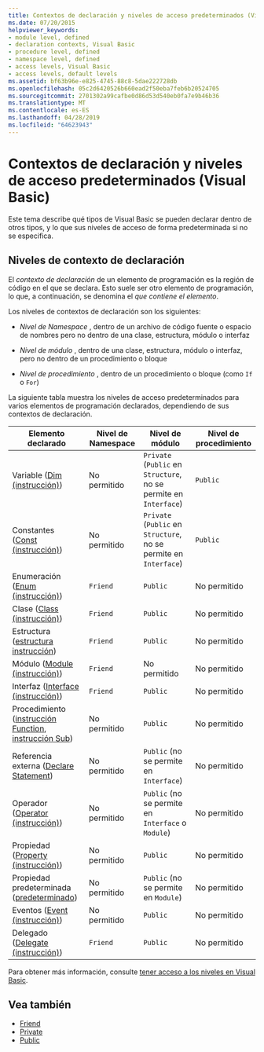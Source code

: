 ```yaml
---
title: Contextos de declaración y niveles de acceso predeterminados (Visual Basic)
ms.date: 07/20/2015
helpviewer_keywords:
- module level, defined
- declaration contexts, Visual Basic
- procedure level, defined
- namespace level, defined
- access levels, Visual Basic
- access levels, default levels
ms.assetid: bf63b96e-e825-4745-88c8-5dae222728db
ms.openlocfilehash: 05c2d6420526b660ead2f50eba7feb6b20524705
ms.sourcegitcommit: 2701302a99cafbe0d86d53d540eb0fa7e9b46b36
ms.translationtype: MT
ms.contentlocale: es-ES
ms.lasthandoff: 04/28/2019
ms.locfileid: "64623943"
---
```

# <a name="declaration-contexts-and-default-access-levels-visual-basic"></a>Contextos de declaración y niveles de acceso predeterminados (Visual Basic)
Este tema describe qué tipos de Visual Basic se pueden declarar dentro de otros tipos, y lo que sus niveles de acceso de forma predeterminada si no se especifica.  
  
## <a name="declaration-context-levels"></a>Niveles de contexto de declaración  
 El *contexto de declaración* de un elemento de programación es la región de código en el que se declara. Esto suele ser otro elemento de programación, lo que, a continuación, se denomina el *que contiene el elemento*.  
  
 Los niveles de contextos de declaración son los siguientes:  
  
- *Nivel de Namespace* , dentro de un archivo de código fuente o espacio de nombres pero no dentro de una clase, estructura, módulo o interfaz  
  
- *Nivel de módulo* , dentro de una clase, estructura, módulo o interfaz, pero no dentro de un procedimiento o bloque  
  
- *Nivel de procedimiento* , dentro de un procedimiento o bloque (como `If` o `For`)  
  
 La siguiente tabla muestra los niveles de acceso predeterminados para varios elementos de programación declarados, dependiendo de sus contextos de declaración.  
  
|Elemento declarado|Nivel de Namespace|Nivel de módulo|Nivel de procedimiento|  
|----------------------|---------------------|------------------|---------------------|  
|Variable ([Dim (instrucción)](../../../visual-basic/language-reference/statements/dim-statement.md))|No permitido|`Private` (`Public` en `Structure`, no se permite en `Interface`)|`Public`|  
|Constantes ([Const (instrucción)](../../../visual-basic/language-reference/statements/const-statement.md))|No permitido|`Private` (`Public` en `Structure`, no se permite en `Interface`)|`Public`|  
|Enumeración ([Enum (instrucción)](../../../visual-basic/language-reference/statements/enum-statement.md))|`Friend`|`Public`|No permitido|  
|Clase ([Class (instrucción)](../../../visual-basic/language-reference/statements/class-statement.md))|`Friend`|`Public`|No permitido|  
|Estructura ([estructura instrucción](../../../visual-basic/language-reference/statements/structure-statement.md))|`Friend`|`Public`|No permitido|  
|Módulo ([Module (instrucción)](../../../visual-basic/language-reference/statements/module-statement.md))|`Friend`|No permitido|No permitido|  
|Interfaz ([Interface (instrucción)](../../../visual-basic/language-reference/statements/interface-statement.md))|`Friend`|`Public`|No permitido|  
|Procedimiento ([instrucción Function](../../../visual-basic/language-reference/statements/function-statement.md), [instrucción Sub](../../../visual-basic/language-reference/statements/sub-statement.md))|No permitido|`Public`|No permitido|  
|Referencia externa ([Declare Statement](../../../visual-basic/language-reference/statements/declare-statement.md))|No permitido|`Public` (no se permite en `Interface`)|No permitido|  
|Operador ([Operator (instrucción)](../../../visual-basic/language-reference/statements/operator-statement.md))|No permitido|`Public` (no se permite en `Interface` o `Module`)|No permitido|  
|Propiedad ([Property (instrucción)](../../../visual-basic/language-reference/statements/property-statement.md))|No permitido|`Public`|No permitido|  
|Propiedad predeterminada ([predeterminado](../../../visual-basic/language-reference/modifiers/default.md))|No permitido|`Public` (no se permite en `Module`)|No permitido|  
|Eventos ([Event (instrucción)](../../../visual-basic/language-reference/statements/event-statement.md))|No permitido|`Public`|No permitido|  
|Delegado ([Delegate (instrucción)](../../../visual-basic/language-reference/statements/delegate-statement.md))|`Friend`|`Public`|No permitido|  
  
 Para obtener más información, consulte [tener acceso a los niveles en Visual Basic](../../../visual-basic/programming-guide/language-features/declared-elements/access-levels.md).  
  
## <a name="see-also"></a>Vea también

- [Friend](../../../visual-basic/language-reference/modifiers/friend.md)
- [Private](../../../visual-basic/language-reference/modifiers/private.md)
- [Public](../../../visual-basic/language-reference/modifiers/public.md)
